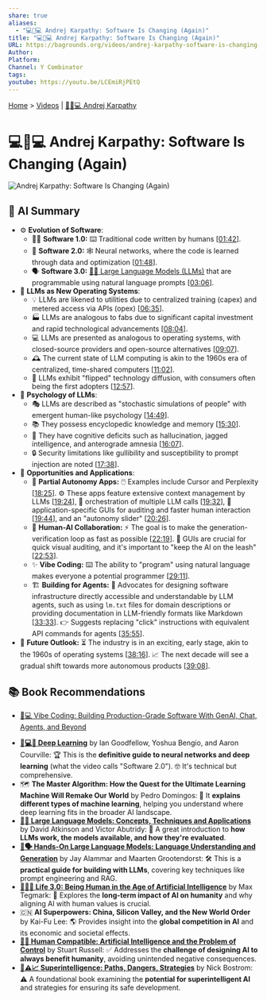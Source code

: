 ```yaml
---
share: true
aliases:
  - "💻🔄💻 Andrej Karpathy: Software Is Changing (Again)"
title: "💻🔄💻 Andrej Karpathy: Software Is Changing (Again)"
URL: https://bagrounds.org/videos/andrej-karpathy-software-is-changing-again
Author:
Platform:
Channel: Y Combinator
tags:
youtube: https://youtu.be/LCEmiRjPEtQ
---
```

[Home](../index.md) > [Videos](./index.md) | [🤖🧠💻 Andrej Karpathy](../people/andrej-karpathy.md)  
# 💻🔄💻 Andrej Karpathy: Software Is Changing (Again)  
![Andrej Karpathy: Software Is Changing (Again)](https://youtu.be/LCEmiRjPEtQ)  
  
## 🤖 AI Summary  
* ⚙️ **Evolution of Software**:  
    * 👨‍💻 **Software 1.0:** ⌨️ Traditional code written by humans \[[01:42](http://www.youtube.com/watch?v=LCEmiRjPEtQ&t=102)\].  
    * 🧠 **Software 2.0:** 🕸️ Neural networks, where the code is learned through data and optimization \[[01:48](http://www.youtube.com/watch?v=LCEmiRjPEtQ&t=108)\].  
    * 🗣️ **Software 3.0:** [🤖🦜 Large Language Models (LLMs)](../topics/large-language-models.md) that are programmable using natural language prompts \[[03:06](http://www.youtube.com/watch?v=LCEmiRjPEtQ&t=186)\].  
* 🏢 **LLMs as New Operating Systems**:  
    * 💡 LLMs are likened to utilities due to centralized training (capex) and metered access via APIs (opex) \[[06:35](http://www.youtube.com/watch?v=LCEmiRjPEtQ&t=395)\].  
    * 🏭 LLMs are analogous to fabs due to significant capital investment and rapid technological advancements \[[08:04](http://www.youtube.com/watch?v=LCEmiRjPEtQ&t=484)\].  
    * 💻 LLMs are presented as analogous to operating systems, with closed-source providers and open-source alternatives \[[09:07](http://www.youtube.com/watch?v=LCEmiRjPEtQ&t=547)\].  
    * 🕰️ The current state of LLM computing is akin to the 1960s era of centralized, time-shared computers \[[11:02](http://www.youtube.com/watch?v=LCEmiRjPEtQ&t=662)\].  
    * 🔄 LLMs exhibit "flipped" technology diffusion, with consumers often being the first adopters \[[12:57](http://www.youtube.com/watch?v=LCEmiRjPEtQ&t=777)\].  
* 🧠 **Psychology of LLMs**:  
    * 🎭 LLMs are described as "stochastic simulations of people" with emergent human-like psychology \[[14:49](http://www.youtube.com/watch?v=LCEmiRjPEtQ&t=889)\].  
    * 📚 They possess encyclopedic knowledge and memory \[[15:30](http://www.youtube.com/watch?v=LCEmiRjPEtQ&t=930)\].  
    * 🤕 They have cognitive deficits such as hallucination, jagged intelligence, and anterograde amnesia \[[16:07](http://www.youtube.com/watch?v=LCEmiRjPEtQ&t=967)\].  
    * 🔒 Security limitations like gullibility and susceptibility to prompt injection are noted \[[17:38](http://www.youtube.com/watch?v=LCEmiRjPEtQ&t=1058)\].  
* 🚀 **Opportunities and Applications**:  
    * 🤖 **Partial Autonomy Apps:** 🖱️ Examples include Cursor and Perplexity \[[18:25](http://www.youtube.com/watch?v=LCEmiRjPEtQ&t=1105)\]. ⚙️ These apps feature extensive context management by LLMs \[[19:24](http://www.youtube.com/watch?v=LCEmiRjPEtQ&t=1164)\], 🔗 orchestration of multiple LLM calls \[[19:32](http://www.youtube.com/watch?v=LCEmiRjPEtQ&t=1172)\], 🎨 application-specific GUIs for auditing and faster human interaction \[[19:44](http://www.youtube.com/watch?v=LCEmiRjPEtQ&t=1184)\], and an "autonomy slider" \[[20:26](http://www.youtube.com/watch?v=LCEmiRjPEtQ&t=1226)\].  
    * 🤝 **Human-AI Collaboration:** ⚡ The goal is to make the generation-verification loop as fast as possible \[[22:19](http://www.youtube.com/watch?v=LCEmiRjPEtQ&t=1339)\]. 🎨 GUIs are crucial for quick visual auditing, and it's important to "keep the AI on the leash" \[[22:53](http://www.youtube.com/watch?v=LCEmiRjPEtQ&t=1373)\].  
    * ✨ **Vibe Coding:** ⌨️ The ability to "program" using natural language makes everyone a potential programmer \[[29:11](http://www.youtube.com/watch?v=LCEmiRjPEtQ&t=1751)\].  
    * 🏗️ **Building for Agents:** 🧱 Advocates for designing software infrastructure directly accessible and understandable by LLM agents, such as using `lm.txt` files for domain descriptions or providing documentation in LLM-friendly formats like Markdown \[[33:33](http://www.youtube.com/watch?v=LCEmiRjPEtQ&t=2013)\]. 👉 Suggests replacing "click" instructions with equivalent API commands for agents \[[35:55](http://www.youtube.com/watch?v=LCEmiRjPEtQ&t=2155)\].  
* 🔮 **Future Outlook:** ⏳ The industry is in an exciting, early stage, akin to the 1960s of operating systems \[[38:16](http://www.youtube.com/watch?v=LCEmiRjPEtQ&t=2296)\]. 📈 The next decade will see a gradual shift towards more autonomous products \[[39:08](http://www.youtube.com/watch?v=LCEmiRjPEtQ&t=2348)\].  
  
## 📚 Book Recommendations  
- [🤖💻 Vibe Coding: Building Production-Grade Software With GenAI, Chat, Agents, and Beyond](../books/vibe-coding-building-production-grade-software-with-genai-chat-agents-and-beyond.md)  
* **[🧠💻🤖 Deep Learning](../books/deep-learning.md)** by Ian Goodfellow, Yoshua Bengio, and Aaron Courville: 🏆 This is the **definitive guide to neural networks and deep learning** (what the video calls "Software 2.0"). 🤓 It's technical but comprehensive.  
* 🗺️ **The Master Algorithm: How the Quest for the Ultimate Learning Machine Will Remake Our World** by Pedro Domingos: 🧩 It **explains different types of machine learning**, helping you understand where deep learning fits in the broader AI landscape.  
* **[🤖🦜 Large Language Models: Concepts, Techniques and Applications](../books/large-language-models-concepts-techniques-and-applications.md)** by David Atkinson and Victor Abutridy: 📖 A great introduction to **how LLMs work, the models available, and how they're evaluated**.  
* **[🤖🗣️ Hands-On Large Language Models: Language Understanding and Generation](../books/hands-on-large-language-models-language-understanding-and-generation.md)** by Jay Alammar and Maarten Grootendorst: 🛠️ This is a **practical guide for building with LLMs**, covering key techniques like prompt engineering and RAG.  
* **[🧬👥💾 Life 3.0: Being Human in the Age of Artificial Intelligence](../books/life-3-0.md)** by Max Tegmark: 🤔 Explores the **long-term impact of AI on humanity** and why aligning AI with human values is crucial.  
* 🇨🇳 **AI Superpowers: China, Silicon Valley, and the New World Order** by Kai-Fu Lee: 🌎 Provides insight into the **global competition in AI** and its economic and societal effects.  
* **[🤖🧑‍ Human Compatible: Artificial Intelligence and the Problem of Control](../books/human-compatible-artificial-intelligence-and-the-problem-of-control.md)** by Stuart Russell: ✅ Addresses the **challenge of designing AI to always benefit humanity**, avoiding unintended negative consequences.  
* **[🤖⚠️📈 Superintelligence: Paths, Dangers, Strategies](../books/superintelligence-paths-dangers-strategies.md)** by Nick Bostrom: ⚠️ A foundational book examining the **potential for superintelligent AI** and strategies for ensuring its safe development.